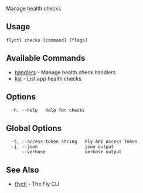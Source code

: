 Manage health checks

## Usage
~~~
flyctl checks [command] [flags]
~~~

## Available Commands
* [handlers](/docs/flyctl/checks-handlers/)	 - Manage health check handlers
* [list](/docs/flyctl/checks-list/)	 - List app health checks

## Options

~~~
  -h, --help   help for checks
~~~

## Global Options

~~~
  -t, --access-token string   Fly API Access Token
  -j, --json                  json output
      --verbose               verbose output
~~~

## See Also

* [flyctl](/docs/flyctl/help/)	 - The Fly CLI

